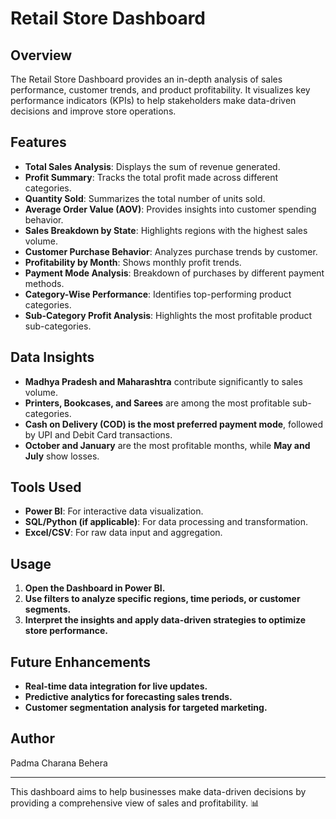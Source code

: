 # Retail Store Dashboard

## Overview
The Retail Store Dashboard provides an in-depth analysis of sales performance, customer trends, and product profitability. It visualizes key performance indicators (KPIs) to help stakeholders make data-driven decisions and improve store operations.

## Features
- **Total Sales Analysis**: Displays the sum of revenue generated.
- **Profit Summary**: Tracks the total profit made across different categories.
- **Quantity Sold**: Summarizes the total number of units sold.
- **Average Order Value (AOV)**: Provides insights into customer spending behavior.
- **Sales Breakdown by State**: Highlights regions with the highest sales volume.
- **Customer Purchase Behavior**: Analyzes purchase trends by customer.
- **Profitability by Month**: Shows monthly profit trends.
- **Payment Mode Analysis**: Breakdown of purchases by different payment methods.
- **Category-Wise Performance**: Identifies top-performing product categories.
- **Sub-Category Profit Analysis**: Highlights the most profitable product sub-categories.

## Data Insights
- **Madhya Pradesh and Maharashtra** contribute significantly to sales volume.
- **Printers, Bookcases, and Sarees** are among the most profitable sub-categories.
- **Cash on Delivery (COD) is the most preferred payment mode**, followed by UPI and Debit Card transactions.
- **October and January** are the most profitable months, while **May and July** show losses.

## Tools Used
- **Power BI**: For interactive data visualization.
- **SQL/Python (if applicable)**: For data processing and transformation.
- **Excel/CSV**: For raw data input and aggregation.

## Usage
1. **Open the Dashboard in Power BI.**
2. **Use filters to analyze specific regions, time periods, or customer segments.**
3. **Interpret the insights and apply data-driven strategies to optimize store performance.**

## Future Enhancements
- **Real-time data integration for live updates.**
- **Predictive analytics for forecasting sales trends.**
- **Customer segmentation analysis for targeted marketing.**

## Author
Padma Charana Behera

---
This dashboard aims to help businesses make data-driven decisions by providing a comprehensive view of sales and profitability. 📊


